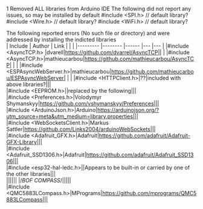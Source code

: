 1 Removed ALL libraries from Arduino IDE
The following did not report any issues, so may be installed by default
#include <SPI.h>                // default library?
#include <Wire.h>               // default library?
#include <WiFi.h>               // default library?


The following reported errors (No such file or directory) and were addressed by installing the indicted libraries  
| Include 	| Author 	| Link 	|   	|   	|
|---------	|--------	|------	|---	|---	|
|#include <AsyncTCP.h> |dvarell|https://github.com/dvarrel/AsyncTCP||   	|
|#include <AsyncTCP.h>|mathieucarbou|https://github.com/mathieucarbou/AsyncTCP|   	|   	|
|#include <ESPAsyncWebServer.h>|mathieucarbou|https://github.com/mathieucarbou/ESPAsyncWebServer|   	|   	|
|#include <HTTPClient.h>|??|included with above libraries?|||  
|#include <EEPROM.h>||replaced by the following|||  
|#include <Preferences.h>|Volodymyr Shymanskyy|https://github.com/vshymanskyy/Preferences|||  
|#include <ArduinoJson.h>|Arduino|https://arduinojson.org/?utm_source=meta&utm_medium=library.properties|||  
|#include <WebSocketsClient.h>|Markus Sattler|https://github.com/Links2004/arduinoWebSockets|||  
|#include <Adafruit_GFX.h>|Adafruit|https://github.com/adafruit/Adafruit-GFX-Library|||  
|#include <Adafruit_SSD1306.h>|Adafruit|https://github.com/adafruit/Adafruit_SSD1306|||  
|#include <esp32-hal-ledc.h>||Appears to be built-in or carried by one of the other libraries|||  
||||||
|/*BOF COMPASS*/|||||  
|#include <QMC5883LCompass.h>|MPrograms|https://github.com/mprograms/QMC5883LCompass|||  
